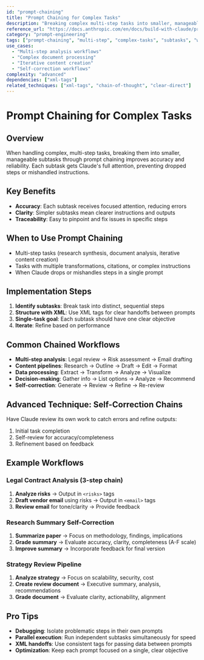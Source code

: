 ```yaml
---
id: "prompt-chaining"
title: "Prompt Chaining for Complex Tasks"
description: "Breaking complex multi-step tasks into smaller, manageable subtasks with clear handoffs between prompts"
reference_url: "https://docs.anthropic.com/en/docs/build-with-claude/prompt-engineering/chain-prompts"
category: "prompt-engineering"
tags: ["prompt-chaining", "multi-step", "complex-tasks", "subtasks", "workflow"]
use_cases:
  - "Multi-step analysis workflows"
  - "Complex document processing"
  - "Iterative content creation"
  - "Self-correction workflows"
complexity: "advanced"
dependencies: ["xml-tags"]
related_techniques: ["xml-tags", "chain-of-thought", "clear-direct"]
---
```


# Prompt Chaining for Complex Tasks

## Overview

When handling complex, multi-step tasks, breaking them into smaller, manageable subtasks through
prompt chaining improves accuracy and reliability. Each subtask gets Claude's full attention,
preventing dropped steps or mishandled instructions.

## Key Benefits

- **Accuracy**: Each subtask receives focused attention, reducing errors
- **Clarity**: Simpler subtasks mean clearer instructions and outputs
- **Traceability**: Easy to pinpoint and fix issues in specific steps

## When to Use Prompt Chaining

- Multi-step tasks (research synthesis, document analysis, iterative content creation)
- Tasks with multiple transformations, citations, or complex instructions
- When Claude drops or mishandles steps in a single prompt

## Implementation Steps

1. **Identify subtasks**: Break task into distinct, sequential steps
2. **Structure with XML**: Use XML tags for clear handoffs between prompts
3. **Single-task goal**: Each subtask should have one clear objective
4. **Iterate**: Refine based on performance

## Common Chained Workflows

- **Multi-step analysis**: Legal review → Risk assessment → Email drafting
- **Content pipelines**: Research → Outline → Draft → Edit → Format
- **Data processing**: Extract → Transform → Analyze → Visualize
- **Decision-making**: Gather info → List options → Analyze → Recommend
- **Self-correction**: Generate → Review → Refine → Re-review

## Advanced Technique: Self-Correction Chains

Have Claude review its own work to catch errors and refine outputs:

1. Initial task completion
2. Self-review for accuracy/completeness
3. Refinement based on feedback

## Example Workflows

### Legal Contract Analysis (3-step chain)

1. **Analyze risks** → Output in `<risks>` tags
2. **Draft vendor email** using risks → Output in `<email>` tags
3. **Review email** for tone/clarity → Provide feedback

### Research Summary Self-Correction

1. **Summarize paper** → Focus on methodology, findings, implications
2. **Grade summary** → Evaluate accuracy, clarity, completeness (A-F scale)
3. **Improve summary** → Incorporate feedback for final version

### Strategy Review Pipeline

1. **Analyze strategy** → Focus on scalability, security, cost
2. **Create review document** → Executive summary, analysis, recommendations
3. **Grade document** → Evaluate clarity, actionability, alignment

## Pro Tips

- **Debugging**: Isolate problematic steps in their own prompts
- **Parallel execution**: Run independent subtasks simultaneously for speed
- **XML handoffs**: Use consistent tags for passing data between prompts
- **Optimization**: Keep each prompt focused on a single, clear objective
